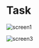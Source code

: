 # Task
![screen1](https://github.com/Taku-Android/Task/assets/93339810/9df2e3c1-fa28-41d7-a355-8184ee593bc2)

![screen3](https://github.com/Taku-Android/Task/assets/93339810/4d6c0215-1003-4ad0-9781-2845c5bfd08a)
